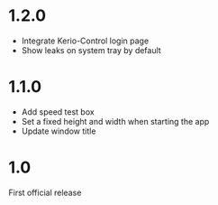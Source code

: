 # 1.2.0
- Integrate Kerio-Control login page
- Show leaks on system tray by default

# 1.1.0
- Add speed test box
- Set a fixed height and width when starting the app
- Update window title

# 1.0
First official release